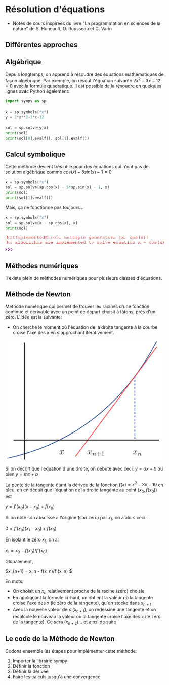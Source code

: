 # Résolution d'équations

* Notes de cours inspirées du livre "La programmation en sciences de la nature" de S. Huneault, O. Rousseau et C. Varin

## Différentes approches

## Algébrique 

Depuis longtemps, on apprend à résoudre des équations mathématiques de façon algébrique. Par exemple, on résout l'équation suivante  $2x^2 -3x - 12 = 0$ avec la formule quadratique. Il est possible de la résoudre en quelques lignes avec Python également:

```py
import sympy as sp

x = sp.symbols("x")
y = 2*x**2-3*x-12

sol = sp.solve(y,x)
print(sol)
print(sol[0].evalf(), sol[1].evalf())
```

## Calcul symbolique

Cette méthode devient très utile pour des équations qui n'ont pas de solution algébrique comme $cos(x) - 5sin(x) - 1=0$

```py
x = sp.symbols("x")
sol = sp.solve(sp.cos(x) - 5*sp.sin(x) - 1, x)
print(sol)
print(sol[1].evalf())
```

Mais, ça ne fonctionne pas toujours...

```py
x = sp.symbols("x")
sol = sp.solve(x - sp.cos(x), x)
print(sol)
```
![image](img/equ1.png)

## Méthodes numériques

Il existe plein de méthodes numériques pour plusieurs classes d'équations.

## Méthode de Newton

Méthode numérique qui permet de trouver les racines d'une fonction continue et dérivable avec un point de départ choisit à tâtons, près d'un zéro. L'idée est la suivante:

- On cherche le moment où l'équation de la droite tangente à la courbe croise l'axe des x en s'approchant itérativement. 

![courbe](img/tangente.png)

Si on décortique l'équation d'une droite, on débute avec ceci: $y=ax+b$ ou bien $y=mx+b$

La pente de la tangente étant la dérivée de la fonction $f(x)=x^2-3x-10$ en bleu, on en déduit que l'équation de la droite tangente au point $(x_0,f(x_0))$ est 

$y=f'(x_0)(x-x_0)+f(x_0)$

Si on note son abscisse à l'origine (son zéro) par $x_1$, on a alors ceci:

$0=f'(x_0)(x_1-x_0)+f(x_0)$

En isolant le zéro $x_1$, on a:

$x_1 = x_0 - f(x_0)/f'(x_0)$



Globalement, 

$x_{n+1} = x_n - f(x_n)/f'(x_n) $

En mots:
- On choisit un $x_n$ relativement proche de la racine (zéro) choisie
- En appliquant la formule ci-haut, on obtient la valeur où la tangente croise l'axe des x (le zéro de la tangente), qu'on stocke dans $x_{n+1}$
- Avec la nouvelle valeur de x ($x_{n+1}$), on redessine une tangente et on recalcule le nouveau la valeur où la tangente croise l'axe des x (le zéro de la tangente). Ce sera ($x_{n+2}$)... et ainsi de suite




## Le code de la Méthode de Newton

Codons ensemble les étapes pour implémenter cette méthode:
1. Importer la librairie sympy
2. Définir la fonction
3. Définir la dérivée
4. Faire les calculs jusqu'à une convergence.

<br>
<br>
<br>
<br>
